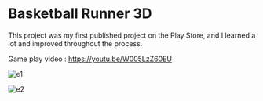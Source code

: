 # Basketball Runner 3D
 
 This project was my first published project on the Play Store, and I learned a lot and improved throughout the process.
 
Game play video : https://youtu.be/W005LzZ60EU

![e1](https://user-images.githubusercontent.com/48593494/200686101-bd5d4fcd-5241-41c5-a5fb-8364937de0c1.jpg)


![e2](https://user-images.githubusercontent.com/48593494/200686104-ad31e046-e8ce-4023-800e-f879f792f56c.jpg)

